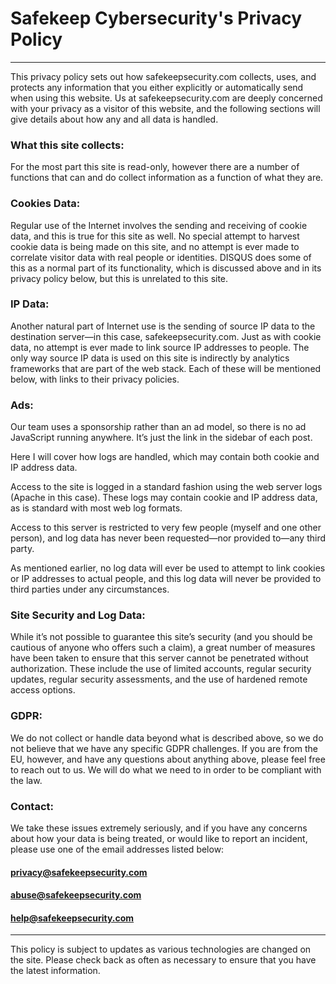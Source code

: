 # Safekeep Cybersecurity's Privacy Policy

---

This privacy policy sets out how safekeepsecurity.com collects, uses, and 
protects any information that you either explicitly or automatically 
send when using this website. Us at safekeepsecurity.com are deeply concerned 
with your privacy as a visitor of this website, and the following 
sections will give details about how any and all data is handled.

### What this site collects:

For the most part this site is read-only, however there are a number of 
functions that can and do collect information as a function of what they are. 

### Cookies Data: 

Regular use of the Internet involves the sending and receiving of cookie data, 
and this is true for this site as well. No special attempt to harvest 
cookie data is being made on this site, and no attempt is ever made to 
correlate visitor data with real people or identities. DISQUS does some 
of this as a normal part of its functionality, which is discussed above 
and in its privacy policy below, but this is unrelated to this site.

### IP Data:

Another natural part of Internet use is the sending of source IP data 
to the destination server—in this case, safekeepsecurity.com. Just as with
cookie data, no attempt is ever made to link source IP addresses to 
people. The only way source IP data is used on this site is indirectly 
by analytics frameworks that are part of the web stack. Each of these 
will be mentioned below, with links to their privacy policies.

### Ads:

Our team uses a sponsorship rather than an ad model, so there is no ad 
JavaScript running anywhere. It’s just the link in the sidebar of each 
post.

Here I will cover how logs are handled, which may contain both cookie and IP address data.

Access to the site is logged in a standard fashion using the web server logs 
(Apache in this case). These logs may contain cookie and IP address data,
as is standard with most web log formats.

Access to this server is restricted to very few people (myself and one other person), and log 
data has never been requested—nor provided to—any third party.

As mentioned earlier, no log data will ever be used to attempt to link 
cookies or IP addresses to actual people, and this log data will never 
be provided to third parties under any circumstances.

### Site Security and Log Data:

While it’s not possible to guarantee this site’s security (and you should be 
cautious of anyone who offers such a claim), a great number of measures 
have been taken to ensure that this server cannot be penetrated without 
authorization. These include the use of limited accounts, regular 
security updates, regular security assessments, and the use of hardened 
remote access options.

### GDPR:

We do not collect or handle data beyond what is described above, so we do 
not believe that we have any specific GDPR challenges. If you are from 
the EU, however, and have any questions about anything above, please 
feel free to reach out to us. We will do what we need to in order to be 
compliant with the law.

### Contact:

We take these issues extremely seriously, and if you have any concerns 
about how your data is being treated, or would like to report an 
incident, please use one of the email addresses listed below:

#### privacy@safekeepsecurity.com
#### abuse@safekeepsecurity.com
#### help@safekeepsecurity.com

---

This policy is subject to updates as various technologies are changed on the
site. Please check back as often as necessary to ensure that you have 
the latest information.
